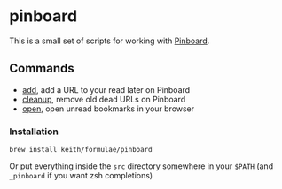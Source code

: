 # pinboard

This is a small set of scripts for working with
[Pinboard](https://pinboard.in/).

## Commands

- [add](https://github.com/keith/pinboard/blob/master/src/pinboard-add),
  add a URL to your read later on Pinboard
- [cleanup](https://github.com/keith/pinboard/blob/master/src/pinboard-cleanup),
  remove old dead URLs on Pinboard
- [open](https://github.com/keith/pinboard/blob/master/src/pinboard-open),
  open unread bookmarks in your browser

### Installation

```
brew install keith/formulae/pinboard
```

Or put everything inside the `src` directory somewhere in your `$PATH`
(and `_pinboard` if you want zsh completions)
